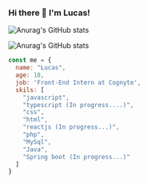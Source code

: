 ### Hi there 👋  I'm Lucas!
![Anurag's GitHub stats](https://github-readme-stats.vercel.app/api?username=LucasAlt40&theme=tokyonight&show_icons=true)

![Anurag's GitHub stats](https://github-readme-stats.vercel.app/api?username=LucasAlt40&hide=contribs,prs)

```javascript
const me = {
  name: "Lucas",
  age: 18,
  job: 'Front-End Intern at Cognyte',
  skils: [
    "javascript",
    "typescript (In progress....)",
    "css",
    "html",
    "reactjs (In progress...)",
    "php",
    "MySql",
    "Java",
    "Spring boot (In progress...)"
  ]
}
```
